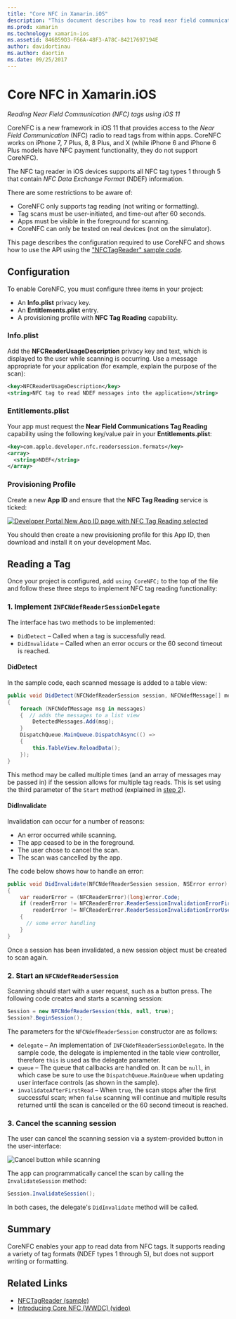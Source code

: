 ```yaml
---
title: "Core NFC in Xamarin.iOS"
description: "This document describes how to read near field communication tags in Xamarin.iOS using the APIs introduced in iOS 11."
ms.prod: xamarin
ms.technology: xamarin-ios
ms.assetid: 846B59D3-F66A-48F3-A78C-84217697194E
author: davidortinau
ms.author: daortin
ms.date: 09/25/2017
---
```


# Core NFC in Xamarin.iOS

_Reading Near Field Communication (NFC) tags using iOS 11_

CoreNFC is a new framework in iOS 11 that provides access to the
_Near Field Communication_ (NFC) radio to read tags from within apps. CoreNFC works on iPhone 7, 7 Plus, 8, 8 Plus, and X (while iPhone 6 and iPhone 6 Plus models have NFC payment functionality, they do not support CoreNFC).

The NFC tag reader in iOS devices supports all NFC tag types 1 through 5 that
contain _NFC Data Exchange Format_ (NDEF) information.

There are some restrictions to be aware of:

- CoreNFC only supports tag reading (not writing or formatting).
- Tag scans must be user-initiated, and time-out after 60 seconds.
- Apps must be visible in the foreground for scanning.
- CoreNFC can only be tested on real devices (not on the simulator).

This page describes the configuration required to use CoreNFC
and shows how to use the API using the ["NFCTagReader" sample code](https://docs.microsoft.com/samples/xamarin/ios-samples/ios11-nfctagreader).

## Configuration

To enable CoreNFC, you must configure three items in your project:

- An **Info.plist** privacy key.
- An **Entitlements.plist** entry.
- A provisioning profile with **NFC Tag Reading** capability.

### Info.plist

Add the **NFCReaderUsageDescription** privacy key and text, which is displayed to the user while scanning is occurring. Use a message appropriate
for your application (for example, explain the purpose of the scan):

```xml
<key>NFCReaderUsageDescription</key>
<string>NFC tag to read NDEF messages into the application</string>
```

### Entitlements.plist

Your app must request the **Near Field Communications Tag Reading**
capability using the following key/value pair in your **Entitlements.plist**:

```xml
<key>com.apple.developer.nfc.readersession.formats</key>
<array>
  <string>NDEF</string>
</array>
```

### Provisioning Profile

Create a new **App ID** and ensure that the **NFC Tag Reading** service is ticked:

[![Developer Portal New App ID page with NFC Tag Reading selected](corenfc-images/app-services-nfc-sml.png)](corenfc-images/app-services-nfc.png#lightbox)

You should then create a new provisioning profile for this App ID, then download and install it on your development Mac.

## Reading a Tag

Once your project is configured, add `using CoreNFC;` to the top of the file
and follow these three steps to implement NFC tag reading functionality:

### 1. Implement `INFCNdefReaderSessionDelegate`

The interface has two methods to be implemented:

- `DidDetect` – Called when a tag is successfully read.
- `DidInvalidate` – Called when an error occurs or the 60 second timeout is reached.

#### DidDetect

In the sample code, each scanned message is added to a table view:

```csharp
public void DidDetect(NFCNdefReaderSession session, NFCNdefMessage[] messages)
{
    foreach (NFCNdefMessage msg in messages)
    {  // adds the messages to a list view
        DetectedMessages.Add(msg);
    }
    DispatchQueue.MainQueue.DispatchAsync(() =>
    {
        this.TableView.ReloadData();
    });
}
```

This method may be called multiple times (and an array of messages may be passed in) if the session allows for multiple tag reads. This is set using the third parameter of the `Start` method (explained in [step 2](#step2)).

#### DidInvalidate

Invalidation can occur for a number of reasons:

- An error occurred while scanning.
- The app ceased to be in the foreground.
- The user chose to cancel the scan.
- The scan was cancelled by the app.

The code below shows how to handle an error:

```csharp
public void DidInvalidate(NFCNdefReaderSession session, NSError error)
{
    var readerError = (NFCReaderError)(long)error.Code;
    if (readerError != NFCReaderError.ReaderSessionInvalidationErrorFirstNDEFTagRead &&
        readerError != NFCReaderError.ReaderSessionInvalidationErrorUserCanceled)
    {
      // some error handling
    }
}
```

Once a session has been invalidated, a new session object must
be created to scan again.

<a name="step2" />

### 2. Start an `NFCNdefReaderSession`

Scanning should start with a user request, such as a button press.
The following code creates and starts a scanning session:

```csharp
Session = new NFCNdefReaderSession(this, null, true);
Session?.BeginSession();
```

The parameters for the `NFCNdefReaderSession` constructor are as follows:

- `delegate` – An implementation of `INFCNdefReaderSessionDelegate`. In the sample code, the delegate is implemented in the table view controller, therefore `this` is used as the delegate parameter.
- `queue` – The queue that callbacks are handled on. It can be `null`, in which case be sure to use the `DispatchQueue.MainQueue` when updating user interface controls (as shown in the sample).
- `invalidateAfterFirstRead` – When `true`, the scan stops after the first successful scan; when `false` scanning will continue and multiple results returned until the scan is cancelled or the 60 second timeout is reached.

### 3. Cancel the scanning session

The user can cancel the scanning session via a system-provided
button in the user-interface:

![Cancel button while scanning](corenfc-images/scan-cancel-sml.png)

The app can programmatically cancel the scan by calling the
`InvalidateSession` method:

```csharp
Session.InvalidateSession();
```

In both cases, the delegate's `DidInvalidate` method will
be called.

## Summary

CoreNFC enables your app to read data from NFC tags. It supports
reading a variety of tag formats (NDEF types 1 through 5), but does
not support writing or formatting.

## Related Links

- [NFCTagReader (sample)](https://docs.microsoft.com/samples/xamarin/ios-samples/ios11-nfctagreader)
- [Introducing Core NFC (WWDC) (video)](https://developer.apple.com/videos/play/wwdc2017/718/)
